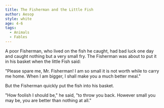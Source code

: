 ```yaml
---
title: The Fisherman and the Little Fish
author: Aesop
style: white
age: 4-6
tags:
  - Animals
  - Fables
---
```


A poor Fisherman, who lived on the fish he caught, had bad luck one day and caught nothing but a very small fry. The Fisherman was about to put it in his basket when the little Fish said:

"Please spare me, Mr. Fisherman! I am so small it is not worth while to carry me home. When I am bigger, I shall make you a much better meal."

But the Fisherman quickly put the fish into his basket.

"How foolish I should be," he said, "to throw you back. However small you may be, you are better than nothing at all."

